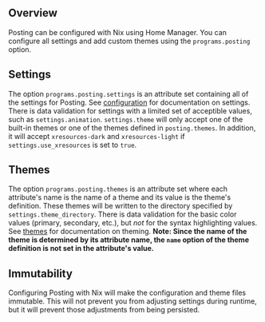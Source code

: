 ## Overview

Posting can be configured with Nix using Home Manager. You can configure all settings and add custom themes using the `programs.posting` option.

## Settings

The option `programs.posting.settings` is an attribute set containing all of the settings for Posting. See [configuration](configuration) for documentation on settings. There is data validation for settings with a limited set of acceptible values, such as `settings.animation`. `settings.theme` will only accept one of the built-in themes or one of the themes defined in `posting.themes`. In addition, it will accept `xresources-dark` and `xresources-light` if `settings.use_xresources` is set to `true`.

## Themes

The option `programs.posting.themes` is an attribute set where each attribute's name is the name of a theme and its value is the theme's definition. These themes will be written to the directory specified by `settings.theme_directory`. There is data validation for the basic color values (primary, secondary, etc.), but _not_ for the syntax highlighting values. See [themes](themes) for documentation on theming. **Note: Since the name of the theme is determined by its attribute name, the `name` option of the theme definition is not set in the attribute's value.**

## Immutability

Configuring Posting with Nix will make the configuration and theme files immutable. This will not prevent you from adjusting settings during runtime, but it will prevent those adjustments from being persisted.
